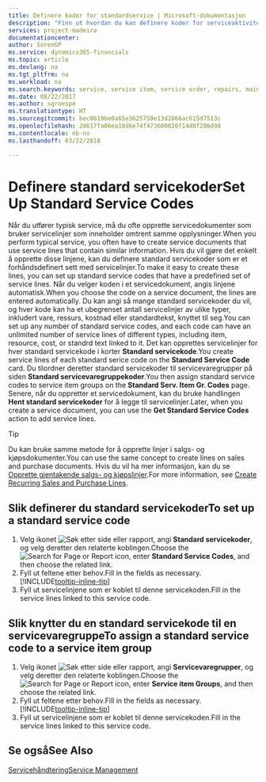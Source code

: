 ```yaml
---
title: Definere koder for standardservice | Microsoft-dokumentasjon
description: "Finn ut hvordan du kan definere koder for serviceaktiviteter som utføres ofte."
services: project-madeira
documentationcenter: 
author: SorenGP
ms.service: dynamics365-financials
ms.topic: article
ms.devlang: na
ms.tgt_pltfrm: na
ms.workload: na
ms.search.keywords: service, service item, service order, repairs, maintenance
ms.date: 08/22/2017
ms.author: sgroespe
ms.translationtype: HT
ms.sourcegitcommit: bec0619be0a65e3625759e13d2866ac615d7513c
ms.openlocfilehash: 2d617fa06ea18d6e74f473600020f14d8f286d98
ms.contentlocale: nb-no
ms.lasthandoff: 03/22/2018

---
```


# <a name="set-up-standard-service-codes"></a><span data-ttu-id="1261d-103">Definere standard servicekoder</span><span class="sxs-lookup"><span data-stu-id="1261d-103">Set Up Standard Service Codes</span></span>
<span data-ttu-id="1261d-104">Når du utfører typisk service, må du ofte opprette servicedokumenter som bruker servicelinjer som inneholder omtrent samme opplysninger.</span><span class="sxs-lookup"><span data-stu-id="1261d-104">When you perform typical service, you often have to create service documents that use service lines that contain similar information.</span></span> <span data-ttu-id="1261d-105">Hvis du vil gjøre det enkelt å opprette disse linjene, kan du definere standard servicekoder som er et forhåndsdefinert sett med servicelinjer.</span><span class="sxs-lookup"><span data-stu-id="1261d-105">To make it easy to create these lines, you can set up standard service codes that have a predefined set of service lines.</span></span> <span data-ttu-id="1261d-106">Når du velger koden i et servicedokument, angis linjene automatisk.</span><span class="sxs-lookup"><span data-stu-id="1261d-106">When you choose the code on a service document, the lines are entered automatically.</span></span> <span data-ttu-id="1261d-107">Du kan angi så mange standard servicekoder du vil, og hver kode kan ha et ubegrenset antall servicelinjer av ulike typer, inkludert vare, ressurs, kostnad eller standardtekst, knyttet til seg.</span><span class="sxs-lookup"><span data-stu-id="1261d-107">You can set up any number of standard service codes, and each code can have an unlimited number of service lines of different types, including item, resource, cost, or standrd text linked to it.</span></span> <span data-ttu-id="1261d-108">Det kan opprettes servicelinjer for hver standard servicekode i korter **Standard servicekode**.</span><span class="sxs-lookup"><span data-stu-id="1261d-108">You create service lines of each standard serice code on the **Standard Service Code** card.</span></span> <span data-ttu-id="1261d-109">Du tilordner deretter standard servicekoder til servicevaregrupper på siden **Standard servicevaregruppekoder**.</span><span class="sxs-lookup"><span data-stu-id="1261d-109">You then assign standard service codes to service item groups on the **Standard Serv. Item Gr. Codes** page.</span></span> <span data-ttu-id="1261d-110">Senere, når du oppretter et servicedokument, kan du bruke handlingen **Hent standard servicekoder** for å legge til servicelinjer.</span><span class="sxs-lookup"><span data-stu-id="1261d-110">Later, when you create a service document, you can use the **Get Standard Service Codes** action to add service lines.</span></span>  
  
> [!Tip]
>  <span data-ttu-id="1261d-111">Du kan bruke samme metode for å opprette linjer i salgs- og kjøpsdokumenter.</span><span class="sxs-lookup"><span data-stu-id="1261d-111">You can use the same concept to create lines on sales and purchase documents.</span></span> <span data-ttu-id="1261d-112">Hvis du vil ha mer informasjon, kan du se [Opprette gjentakende salgs- og kjøpslinjer](sales-how-work-standard-lines.md).</span><span class="sxs-lookup"><span data-stu-id="1261d-112">For more information, see [Create Recurring Sales and Purchase Lines](sales-how-work-standard-lines.md).</span></span>    
  
## <a name="to-set-up-a-standard-service-code"></a><span data-ttu-id="1261d-113">Slik definerer du standard servicekoder</span><span class="sxs-lookup"><span data-stu-id="1261d-113">To set up a standard service code</span></span>    
1. <span data-ttu-id="1261d-114">Velg ikonet ![Søk etter side eller rapport](media/ui-search/search_small.png "Søk etter side eller rapport"), angi **Standard servicekoder**, og velg deretter den relaterte koblingen.</span><span class="sxs-lookup"><span data-stu-id="1261d-114">Choose the ![Search for Page or Report](media/ui-search/search_small.png "Search for Page or Report icon") icon, enter **Standard Service Codes**, and then choose the related link.</span></span>  
2. <span data-ttu-id="1261d-115">Fyll ut feltene etter behov.</span><span class="sxs-lookup"><span data-stu-id="1261d-115">Fill in the fields as necessary.</span></span> [!INCLUDE[tooltip-inline-tip](includes/tooltip-inline-tip_md.md)]  
4. <span data-ttu-id="1261d-116">Fyll ut servicelinjene som er koblet til denne servicekoden.</span><span class="sxs-lookup"><span data-stu-id="1261d-116">Fill in the service lines linked to this service code.</span></span>  

## <a name="to-assign-a-standard-service-code-to-a-service-item-group"></a><span data-ttu-id="1261d-117">Slik knytter du en standard servicekode til en servicevaregruppe</span><span class="sxs-lookup"><span data-stu-id="1261d-117">To assign a standard service code to a service item group</span></span>
1. <span data-ttu-id="1261d-118">Velg ikonet ![Søk etter side eller rapport](media/ui-search/search_small.png "Søk etter side eller rapport"), angi **Servicevaregrupper**, og velg deretter den relaterte koblingen.</span><span class="sxs-lookup"><span data-stu-id="1261d-118">Choose the ![Search for Page or Report](media/ui-search/search_small.png "Search for Page or Report icon") icon, enter **Service item Groups**, and then choose the related link.</span></span>  
2. <span data-ttu-id="1261d-119">Fyll ut feltene etter behov.</span><span class="sxs-lookup"><span data-stu-id="1261d-119">Fill in the fields as necessary.</span></span> [!INCLUDE[tooltip-inline-tip](includes/tooltip-inline-tip_md.md)]
3. <span data-ttu-id="1261d-120">Fyll ut servicelinjene som er koblet til denne servicekoden.</span><span class="sxs-lookup"><span data-stu-id="1261d-120">Fill in the service lines linked to this service code.</span></span>  

## <a name="see-also"></a><span data-ttu-id="1261d-121">Se også</span><span class="sxs-lookup"><span data-stu-id="1261d-121">See Also</span></span>
[<span data-ttu-id="1261d-122">Servicehåndtering</span><span class="sxs-lookup"><span data-stu-id="1261d-122">Service Management</span></span>](service-service.md)

